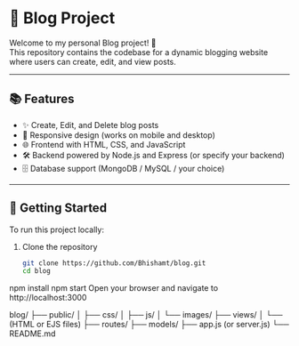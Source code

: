 # 📝 Blog Project

Welcome to my personal Blog project! 🚀  
This repository contains the codebase for a dynamic blogging website where users can create, edit, and view posts.

---

## 📚 Features

- ✨ Create, Edit, and Delete blog posts
- 🧩 Responsive design (works on mobile and desktop)
- 🌐 Frontend with HTML, CSS, and JavaScript
- 🛠️ Backend powered by Node.js and Express (or specify your backend)
- 🗄️ Database support (MongoDB / MySQL / your choice)

---

## 🚀 Getting Started

To run this project locally:

1. Clone the repository
   ```bash
   git clone https://github.com/Bhishamt/blog.git
   cd blog
npm install
npm start
Open your browser and navigate to http://localhost:3000

blog/
├── public/
│   ├── css/
│   ├── js/
│   └── images/
├── views/
│   └── (HTML or EJS files)
├── routes/
├── models/
├── app.js (or server.js)
└── README.md
